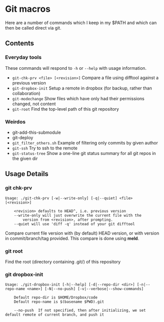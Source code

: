 Git macros
==========

Here are a number of commands which I keep in my $PATH and which can then be called direct via git.


## Contents ##

### Everyday tools ###
These commands will respond to `-h` or `--help` with usage information.

 -  `git-chk-prv <file> [<revision>]`
    Compare a file using difftool against a previous version
 -	`git-dropbox-init`
    Setup a remote in dropbox (for backup, rather than collaboration)
 -	`git-modechange`
    Show files which have only had their permissions changed, not content
 -	`git-root`
    Find the top-level path of this git repository

### Weirdos ###
 -  git-add-this-submodule
 -  git-deploy
 -  `git_filter_others.sh`
	Example of filtering only commits by given author
 -	`git-ssh`
    Try to ssh to the remote
 -	`git-status-tree`
    Show a one-line git status summary for all git repos in the given dir


## Usage Details ##

### git chk-prv
```
Usage: ./git-chk-prv [-w|--write-only] [-q|--quiet] <file> [<revision>] 

	<revision> defaults to HEAD^, i.e. previous version
	--write-only will just overwrite the current file with the
		version from <revision>, after prompting.
	--quiet will use 'diff -q' instead of your git difftool
```

Compare current file version with (by default) HEAD version, or with version in commit/branch/tag provided.  This compare is done using **meld**.

###  git root

Find the root (directory containing .git/) of this repository

### git dropbox-init
```
Usage: ./git-dropbox-init [-h|--help] [-d|--repo-dir <dir>] [-n|--repo-name <name>] [-N|--no-push] [-v|--verbose|--show-commands]

	Default repo-dir is $HOME/Dropbox/code
	Default repo-name is $(basename $PWD).git

	--no-push  If not specified, then after initializing, we set default remote of current branch, and push it
```
